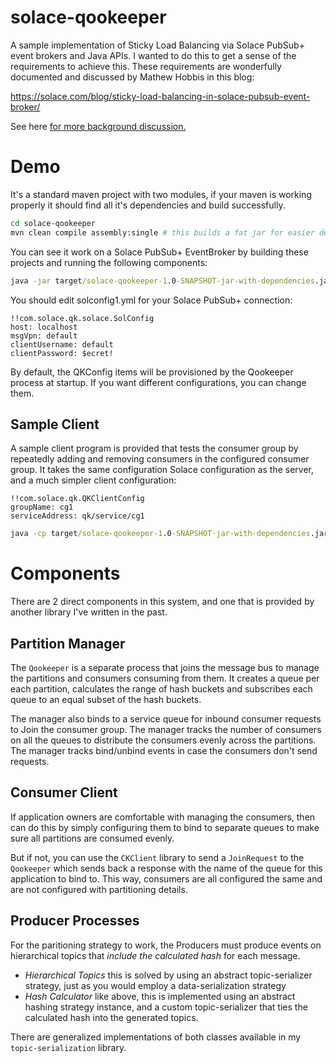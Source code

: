 # solace-qookeeper

A sample implementation of Sticky Load Balancing via Solace PubSub+
event brokers and Java APIs.  I wanted to do this to get a sense
of the requirements to achieve this. These requirements are wonderfully
documented and discussed by Mathew Hobbis in this blog:

https://solace.com/blog/sticky-load-balancing-in-solace-pubsub-event-broker/

See here [for more background discussion.](BACKGROUND.md)

# Demo

It's a standard maven project with two modules, if your maven is
working properly it should find all it's dependencies and build
successfully.

```bash
cd solace-qookeeper
mvn clean compile assembly:single # this builds a fat jar for easier demo`
```

You can see it work on a Solace PubSub+ EventBroker by building
these projects and running the following components:

```cmd
java -jar target/solace-qookeeper-1.0-SNAPSHOT-jar-with-dependencies.jar src/main/resources/solconfig1.yml src/main/resources/qkconfig1.yml
``` 

You should edit solconfig1.yml for your Solace PubSub+ connection:
```YML
!!com.solace.qk.solace.SolConfig
host: localhost
msgVpn: default
clientUsername: default
clientPassword: $ecret!
```

By default, the QKConfig items will be provisioned by the Qookeeper process 
at startup. If you want different configurations, you can change them.

## Sample Client

A sample client program is provided that tests the consumer group 
by repeatedly adding and removing consumers in the configured 
consumer group. It takes the same configuration Solace configuration 
as the server, and a much simpler client configuration:

```YML
!!com.solace.qk.QKClientConfig
groupName: cg1
serviceAddress: qk/service/cg1
```

```cmd
java -cp target/solace-qookeeper-1.0-SNAPSHOT-jar-with-dependencies.jar com.solace.qk.ClientChurnTest src/main/resources/solconfig1.yml src/main/resources/qkclientconfig1.yml
``` 

# Components

There are 2 direct components in this system, and one that is provided by another library I've 
written in the past.

## Partition Manager

The `Qookeeper` is a separate process that joins the message bus to manage the partitions and consumers 
consuming from them. It creates a queue per each partition, calculates the range of hash buckets 
and subscribes each queue to an equal subset of the hash buckets.

The manager also binds to a service queue for inbound consumer requests to Join the consumer group.
The manager tracks the number of consumers on all the queues to distribute the consumers evenly 
across the partitions. The manager tracks bind/unbind events in case the consumers don't send 
requests.

## Consumer Client

If application owners are comfortable with managing the consumers, then can do this by simply 
configuring them to bind to separate queues to make sure all partitions are consumed evenly.

But if not, you can use the `CKClient` library to send a `JoinRequest` to the `Qookeeper` which 
sends back a response with the name of the queue for this application to bind to. This way, 
consumers are all configured the same and are not configured with partitioning details.

## Producer Processes

For the paritioning strategy to work, the Producers must produce events on hierarchical topics 
that *include the calculated hash* for each message.

- *Hierarchical Topics* this is solved by using an abstract topic-serializer strategy, just 
as you would employ a data-serialization strategy
- *Hash Calculator* like above, this is implemented using an abstract hashing strategy instance, 
and a custom topic-serializer that ties the calculated hash into the generated topics.

There are generalized implementations of both classes available in my `topic-serialization` library.

